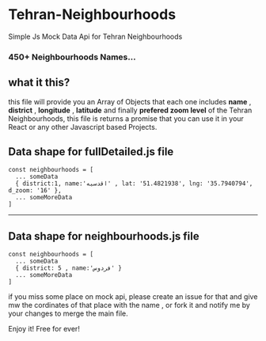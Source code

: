 # Tehran-Neighbourhoods
Simple Js Mock Data Api for Tehran Neighbourhoods

### 450+ Neighbourhoods Names...



## what it this?
this file will provide you an Array of Objects that each one includes **name** , **district** , **longitude** , **latitude** and finally **prefered zoom level** of the Tehran Neighbourhoods, this file is returns a promise that you can use it in your React or any other Javascript based Projects.



## Data shape for fullDetailed.js file
```
const neighbourhoods = [
  ... someData
  { district:1, name:'اقدسیه' , lat: '51.4821938', lng: '35.7940794', d_zoom: '16' },
  ... someMoreData
]
```

------------------------------------------------------

## Data shape for neighbourhoods.js file
```
const neighbourhoods = [
  ... someData
  { district: 5 , name:'فردوس' }
  ... someMoreData
]
```

if you miss some place on mock api, please create an issue for that and give mw the cordinates of that place with the name , or fork it and notify me by your changes to merge the main file.


Enjoy it!
Free for ever!
